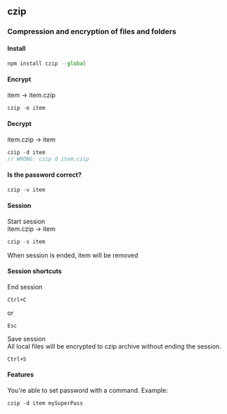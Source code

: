 ## czip
### Compression and encryption of files and folders

#### Install
```javascript
npm install czip --global
```

#### Encrypt
item -> item.czip
```javascript
czip -e item
```

#### Decrypt
item.czip -> item
```javascript
czip -d item
// WRONG: czip d item.czip
```

#### Is the password correct?
```javascript
czip -v item
```

#### Session
Start session  
item.czip -> item
```javascript
czip -s item
```
When session is ended, item will be removed  

#### Session shortcuts
End session
```
Ctrl+C
```
or
```
Esc
```

Save session  
All local files will be encrypted to czip archive without ending the session.
```
Ctrl+S
```

#### Features
You're able to set password with a command. Example:
```javascript
czip -d item mySuperPass
```
